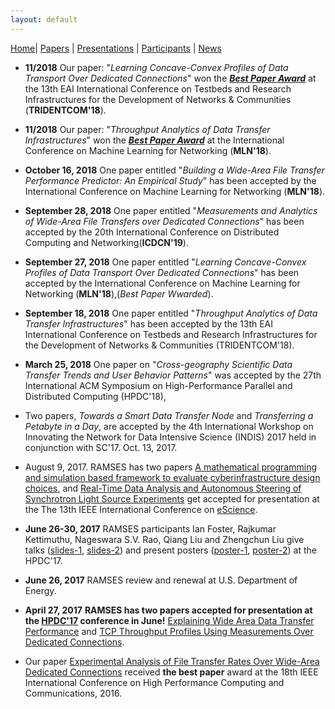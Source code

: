 ```yaml
---
layout: default
---
```

[Home](index.html)| [Papers](papers.html) | [Presentations](presentations.html) | [Participants](participants.html) | [News](news.html)

* __11/2018__ Our paper: "_Learning Concave-Convex Profiles of Data Transport Over Dedicated Connections_" won the [***Best Paper Award***](file/TRIDENTCOM18-best-paper.pdf) at the 13th EAI International Conference on Testbeds and Research Infrastructures for the Development of Networks & Communities (**TRIDENTCOM'18**).

* __11/2018__ Our paper: "_Throughput Analytics of Data Transfer Infrastructures_" won the [***Best Paper Award***](file/mln18-bset-paper.pdf) at the International Conference on Machine Learning for Networking (**MLN'18**).

* __October 16, 2018__ One paper entitled "_Building a Wide-Area File Transfer Performance Predictor: An Empirical Study_" has been accepted by the International Conference on Machine Learning for Networking (**MLN'18**).

* __September 28, 2018__ One paper entitled "_Measurements and Analytics of Wide-Area File Transfers over Dedicated Connections_" has been accepted by the 20th International Conference on Distributed Computing and Networking(**ICDCN'19**).

* __September 27, 2018__ One paper entitled "_Learning Concave-Convex Profiles of Data Transport Over Dedicated Connections_" has been accepted by the International Conference on Machine Learning for Networking (**MLN'18**),(*Best Paper Wwarded*).

* __September 18, 2018__ One paper entitled "_Throughput Analytics of Data Transfer Infrastructures_" has been accepted by the 13th EAI International Conference on Testbeds and Research Infrastructures for the Development of Networks & Communities (TRIDENTCOM'18).

* __March 25, 2018__  One paper on "_Cross-geography Scientific Data Transfer Trends and User Behavior Patterns_" was accepted by the 27th International ACM Symposium on High-Performance Parallel and Distributed Computing (HPDC'18),

* Two papers, _Towards a Smart Data Transfer Node_ and _Transferring a Petabyte in a Day_, are accepted by the 4th International Workshop on Innovating the Network for Data Intensive Science (INDIS) 2017 held in conjunction with SC'17. Oct. 13, 2017.

* August 9, 2017. RAMSES has two papers [A mathematical programming and simulation based framework to evaluate cyberinfrastructure design choices](), and [Real-Time Data Analysis and Autonomous Steering of Synchrotron Light Source Experiments]() get accepted for presentation at the The 13th IEEE International Conference on [eScience](http://escience2017.org.nz/). 

* __June 26-30, 2017__ RAMSES participants Ian Foster, Rajkumar Kettimuthu, Nageswara S.V. Rao, Qiang Liu and Zhengchun Liu give talks ([slides-1](https://lzhengchun.github.io/file/slides-HPDC-2017-Zhengchun-Liu.pdf), [slides-2]()) and present posters ([poster-1](https://lzhengchun.github.io/file/hpdc17-poster.pdf), [poster-2]()) at the HPDC'17. 

* __June 26, 2017__ RAMSES review and renewal at U.S. Department of Energy. 

* __April 27, 2017__ **RAMSES has two papers accepted for presentation at the [HPDC'17](http://www.hpdc.org/2017/) conference in June!** [Explaining Wide Area Data Transfer Performance](http://dx.doi.org/10.1145/3078597.3078605) and [TCP Throughput Profiles Using Measurements Over Dedicated Connections](http://dx.doi.org/10.1145/3078597.3078615). 

* Our paper [Experimental Analysis of File Transfer Rates Over Wide-Area Dedicated Connections](https://doi.org/10.1109/HPCC-SmartCity-DSS.2016.0038) received __the best paper__ award at the 18th IEEE International Conference on High Performance Computing and Communications, 2016.

